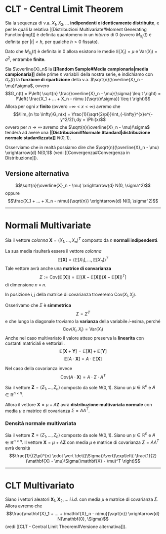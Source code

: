 # CLT - Central Limit Theorem
Sia la sequenza di v.a. $X_1, X_2, ...$ **indipendenti e identicamente distribuite**, e per le quali la relativa [[Distribuzioni Multivariate#Moment Generating Function|mgf]]  è definita quantomeno in un *intorno* di $0$ (ovvero $M_{X_i}(t)$ è definita per $\vert t \vert < h$, per qualche $h > 0$ fissato).

Dato che $M_{X_i}(t)$ è definita in $0$ allora esistono le medie $\mathbb{E}\left[ X_i \right] = \mu$ e $\text{Var}(X_i) = \sigma^2$, entrambe **finite**.

Sia $\overline{X}_n$ la **[[Random Sample#Media campionaria|media campionaria]]** delle prime $n$ variabili della nostra serie, e indichiamo con $G_n(t)$ la **funzione di ripartizione** della v.a. $\sqrt{n}(\overline{X}_n - \mu)/\sigma$, ovvero $$G_n(t) = P\left( \sqrt{n} \frac{\overline{X}_n - \mu}{\sigma} \leq t \right) = P\left( \frac{X_1 + ... + X_n - n\mu }{\sqrt{n\sigma}} \leq t \right)$$
Allora per ogni $x$ **finito** (ovvero $-\infty < x < \infty$) avremo che $$\lim_{n \to \infty}G_n(x) = \frac{1}{\sqrt{2\pi}}\int_{-\infty}^{x}e^{-y^2/2}\,dy = \Phi(x)$$ ovvero per $n \to \infty$ avremo che $\sqrt{n}(\overline{X}_n - \mu)/\sigma$ tenderà ad avere una **[[Distribuzioni#Normale Standard|distribuzione normale stadardizzata]]** $N(0,1)$.

Osserviamo che in realtà possiamo dire che $\sqrt{n}(\overline{X}_n - \mu) \xrightarrow{d} N(0,1)$ (vedi [[Convergenza#Convergenza in Distribuzione]]).

## Versione alternativa
$$\sqrt{n}(\overline{X}_n - \mu) \xrightarrow{d} N(0, \sigma^2)$$
oppure
$$\frac{X_1 + ... + X_n - n\mu}{\sqrt{n}} \xrightarrow{d} N(0, \sigma^2)$$

-------------------------------
# Normali Multivariate
Sia il vettore *colonna* $\mathbf{X} = (X_1, ..., X_n)^T$ composto da $n$ **normali indipendenti**.

La sua media risulterà essere il vettore *colonna* $$\mathbb{E}\left[ \mathbf{X} \right] = (\mathbb{E}\left[ X_1 \right], ..., \mathbb{E}\left[ X_n \right])^T$$
Tale vettore avrà anche una **matrice di convarianza** $$\Sigma := \text{Cov}(\mathbb{E}\left[ \mathbf{X} \right]) = \mathbb{E}\left[ (\mathbf{X} - \mathbb{E}\left[ \mathbf{X} \right])(\mathbf{X} - \mathbb{E}\left[ \mathbf{X} \right])^T \right]$$ di dimensione $n \times n$.

In posizione $i,j$ della matrice di covarianza troveremo $\text{Cov}(X_i, X_j)$.

Osserivamo che $\Sigma$ è **simmetrica** $$\Sigma = \Sigma^T$$ e che lungo la diagonale troviamo la **varianza** della variabile $i$-esima, perché $$\text{Cov}(X_i, X_i) = \text{Var}(X_i)$$
Anche nel caso multivariato il valore atteso preserva la **linearita** con costanti matriciali e vettoriali.
$$\mathbb{E}\left[ \mathbf{X} + \mathbf{Y} \right] = \mathbb{E}\left[ \mathbf{X} \right] + \mathbb{E}\left[ \mathbf{Y} \right]$$
$$\mathbb{E}\left[ A \cdot\mathbf{X} \right] = A \cdot \mathbb{E}\left[ \mathbf{X} \right]$$

Nel caso della covarianza invece $$\text{Cov}(A \cdot \mathbf{X}) = A \cdot \Sigma \cdot A^T$$

Sia il vettore $\mathbf{Z} = (Z_1, ..., Z_n)$ composto da sole $N(0,1)$.
Siano un $\mu \in \mathbb{R}^n$  e $A \in \mathbb{R}^{n \times n}$.

Allora il vettore $\mathbf{X} = \mu + A \mathbf{Z}$ avrà **distribuzione multivariata normale** con media $\mu$ e matrice di covarianza $\Sigma = AA^T$.

### Densità normale multivariata
Sia il vettore $\mathbf{Z} = (Z_1, ..., Z_n)$ composto da sole $N(0,1)$.
Siano un $\mu \in \mathbb{R}^n$  e $A \in \mathbb{R}^{n \times n}$.
Il vettore $\mathbf{X} = \mu + A \mathbf{Z}$ con media $\mu$ e matrice di covarianza $\Sigma = AA^T$ avrà densità $$\frac{1}{(2\pi)^{n} \cdot \vert \det{(\Sigma)}\vert}\exp\left(-\frac{1}{2}(\mathbf{X} - \mu)\Sigma(\mathbf{X} - \mu)^T \right)$$


----------------------------------
# CLT Multivariato
Siano i vettori aleatori $\mathbf{X}_1, \mathbf{X}_2, ...$  *i.i.d.* con media $\mu$ e matrice di covarianza $\Sigma$.
Allora avremo che $$\frac{\mathbf{X}_1 + ... + \mathbf{X}_n - n\mu}{\sqrt{n}} \xrightarrow{d} N(\mathbf{0}, \Sigma)$$
(vedi [[CLT - Central Limit Theorem#Versione alternativa]]).